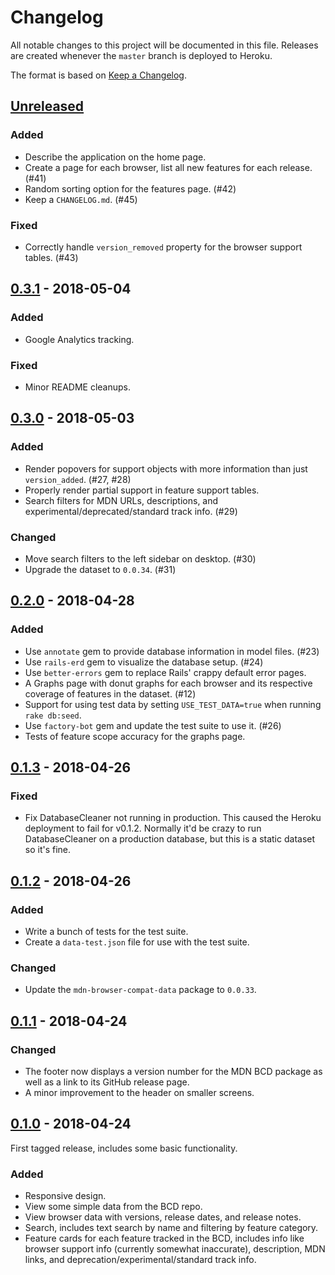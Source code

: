 # Changelog
All notable changes to this project will be documented in this file. Releases are created whenever the `master` branch is deployed to Heroku.

The format is based on [Keep a Changelog](https://keepachangelog.com/en/1.0.0/).

## [Unreleased]
### Added
- Describe the application on the home page.
- Create a page for each browser, list all new features for each release. (#41)
- Random sorting option for the features page. (#42)
- Keep a `CHANGELOG.md`. (#45)

### Fixed
- Correctly handle `version_removed` property for the browser support tables. (#43)

## [0.3.1] - 2018-05-04
### Added
- Google Analytics tracking.

### Fixed
- Minor README cleanups.

## [0.3.0] - 2018-05-03
### Added
- Render popovers for support objects with more information than just `version_added`. (#27, #28)
- Properly render partial support in feature support tables.
- Search filters for MDN URLs, descriptions, and experimental/deprecated/standard track info. (#29)

### Changed
- Move search filters to the left sidebar on desktop. (#30)
- Upgrade the dataset to `0.0.34`. (#31)

## [0.2.0] - 2018-04-28
### Added
- Use `annotate` gem to provide database information in model files. (#23)
- Use `rails-erd` gem to visualize the database setup. (#24)
- Use `better-errors` gem to replace Rails' crappy default error pages.
- A Graphs page with donut graphs for each browser and its respective coverage of features in the dataset. (#12)
- Support for using test data by setting `USE_TEST_DATA=true` when running `rake db:seed`.
- Use `factory-bot` gem and update the test suite to use it. (#26)
- Tests of feature scope accuracy for the graphs page.

## [0.1.3] - 2018-04-26
### Fixed
- Fix DatabaseCleaner not running in production. This caused the Heroku deployment to fail for v0.1.2. Normally it'd be crazy to run DatabaseCleaner on a production database, but this is a static dataset so it's fine.

## [0.1.2] - 2018-04-26
### Added
- Write a bunch of tests for the test suite.
- Create a `data-test.json` file for use with the test suite.

### Changed
- Update the `mdn-browser-compat-data` package to `0.0.33`.

## [0.1.1] - 2018-04-24
### Changed
- The footer now displays a version number for the MDN BCD package as well as a link to its GitHub release page.
- A minor improvement to the header on smaller screens.

## [0.1.0] - 2018-04-24

First tagged release, includes some basic functionality.

### Added
- Responsive design.
- View some simple data from the BCD repo.
- View browser data with versions, release dates, and release notes.
- Search, includes text search by name and filtering by feature category.
- Feature cards for each feature tracked in the BCD, includes info like browser support info (currently somewhat inaccurate), description, MDN links, and deprecation/experimental/standard track info.

[Unreleased]: https://github.com/olivierlacan/keep-a-changelog/compare/v0.3.1...HEAD
[0.3.1]: https://github.com/connorshea/mdn-compat-data-explorer/compare/v0.3.0...v0.3.1
[0.3.0]: https://github.com/connorshea/mdn-compat-data-explorer/compare/v0.2.1..v0.3.0
[0.2.1]: https://github.com/connorshea/mdn-compat-data-explorer/compare/v0.2.0...v0.2.1
[0.2.0]: https://github.com/connorshea/mdn-compat-data-explorer/compare/v0.1.3...v0.2.0
[0.1.3]: https://github.com/connorshea/mdn-compat-data-explorer/compare/v0.1.2...v0.1.3
[0.1.2]: https://github.com/connorshea/mdn-compat-data-explorer/compare/v0.1.1...v0.1.2
[0.1.1]: https://github.com/connorshea/mdn-compat-data-explorer/compare/v0.1.0...v0.1.1
[0.1.0]: https://github.com/connorshea/mdn-compat-data-explorer/compare/ee9ba623834b8872fc7f6dac97f0197cf29c311b...v0.1.0
